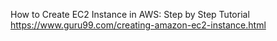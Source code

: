How to Create EC2 Instance in AWS: Step by Step Tutorial
https://www.guru99.com/creating-amazon-ec2-instance.html